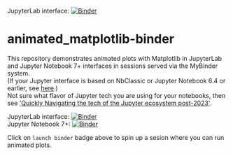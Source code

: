 JupyterLab interface: [![Binder](https://mybinder.org/badge_logo.svg)](https://mybinder.org/v2/gh/fomightez/animated_matplotlib-binder/main?urlpath=%2Flab%2Ftree%2Findex.ipynb)

# animated_matplotlib-binder
This repository demonstrates animated plots with Matplotlib in JupyterLab and Jupyter Notebook 7+ interfaces in sessions served via the MyBinder system.   
(If your Jupyter interface is based on NbClassic or Jupyter Notebook 6.4 or earlier, see [here](https://github.com/fomightez/animated_matplotlib_classic-binder).)  
Not sure what flavor of Jupyter tech you are using for your notebooks, then see ['Quickly Navigating the tech of the Jupyter ecosystem post-2023'](https://gist.github.com/fomightez/e873947b502f70388d82644b17196279).  

JupyterLab interface: [![Binder](https://mybinder.org/badge_logo.svg)](https://mybinder.org/v2/gh/fomightez/animated_matplotlib-binder/main?urlpath=%2Flab%2Ftree%2Findex.ipynb)  
Jupyter Notebook 7+:  [![Binder](https://mybinder.org/badge_logo.svg)](https://mybinder.org/v2/gh/fomightez/animated_matplotlib-binder/main?urlpath=%2Ftree%2Findex.ipynb)

Click on `launch binder` badge above to spin up a sesion where you can run animated plots.
